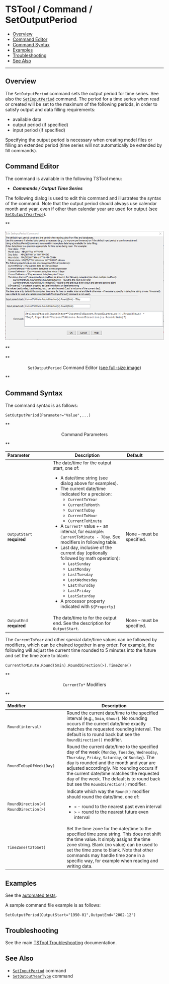 # TSTool / Command / SetOutputPeriod #

*   [Overview](#overview)
*   [Command Editor](#command-editor)
*   [Command Syntax](#command-syntax)
*   [Examples](#examples)
*   [Troubleshooting](#troubleshooting)
*   [See Also](#see-also)

-------------------------

## Overview ##

The `SetOutputPeriod` command sets the output period for time series.
See also the [`SetInputPeriod`](../SetInputPeriod/SetInputPeriod.md) command.
The period for a time series when read or created will be set to the maximum of the following periods,
in order to satisfy output and data filling requirements:

*   available data
*   output period (if specified)
*   input period (if specified)

Specifying the output period is necessary when creating model files or filling an extended period
(time series will not automatically be extended by fill commands).

## Command Editor ##

The command is available in the following TSTool menu:

*   ***Commands / Output Time Series***

The following dialog is used to edit this command and illustrates the syntax of the command.
Note that the output period should always use calendar month and year,
even if other than calendar year are used for output (see [`SetOutputYearType`](../SetOutputYearType/SetOutputYearType.md)).

**<p style="text-align: center;">
![SetOutputPeriod command editor](SetOutputPeriod.png)
</p>**

**<p style="text-align: center;">
`SetOutputPeriod` Command Editor (<a href="../SetOutputPeriod.png">see full-size image</a>)
</p>**

## Command Syntax ##

The command syntax is as follows:

```text
SetOutputPeriod(Parameter="Value",...)
```
**<p style="text-align: center;">
Command Parameters
</p>**

| **Parameter**&nbsp;&nbsp;&nbsp;&nbsp;&nbsp;&nbsp;&nbsp;&nbsp;&nbsp;&nbsp;&nbsp;&nbsp;&nbsp;&nbsp;&nbsp;&nbsp; | **Description** | **Default**&nbsp;&nbsp;&nbsp;&nbsp;&nbsp;&nbsp;&nbsp;&nbsp;&nbsp;&nbsp;&nbsp;&nbsp;&nbsp;&nbsp;&nbsp; |
| --------------|-----------------|----------------- |
|`OutputStart`<br>**required**|The date/time for the output start, one of:<ul><li>A date/time string (see dialog above for examples).</li><li>The current date/time indicated for a precision:<ul><li>`CurrentToYear`</li><li>`CurrentToMonth`</li><li>`CurrentToDay`</li><li>`CurrentToHour`</li><li>`CurrentToMinute`</li></ul></li><li>A `Current*` value +- an interval, for example: `CurrentToMinute - 7Day`.  See modifiers in following table.</li><li>Last day, inclusive of the current day (optionally followed by math operation):<ul><li>`LastSunday`</li><li>`LastMonday`</li><li>`LastTuesday`</li><li>`LastWednesday`</li><li>`LastThursday`</li><li>`LastFriday`</li><li>`LastSaturday`</li></ul><li>A processor property indicated with `${Property}`</li></ul>|None – must be specified.|
|`OutputEnd`<br>**required**|The date/time to for the output end.  See the description for `OutputStart`.|None – must be specified.|

The `CurrentToYear` and other special date/time values can be followed by modifiers,
which can be chained together in any order.
For example, the following will adjust the current time rounded to 5 minutes into the future and set the time zone to blank:

```
CurrentToMinute.Round(5min).RoundDirection(>).TimeZone()
```

**<p style="text-align: center;">
`CurrentTo*` Modifiers
</p>**

| **Modifier**&nbsp;&nbsp;&nbsp;&nbsp;&nbsp;&nbsp;&nbsp;&nbsp;&nbsp;&nbsp;&nbsp;&nbsp;&nbsp;&nbsp;&nbsp;&nbsp;&nbsp;&nbsp;&nbsp;&nbsp;&nbsp;&nbsp;&nbsp;&nbsp;&nbsp;&nbsp;&nbsp;&nbsp;&nbsp;&nbsp;&nbsp; | **Description** |
|-----------------------|-----------------|
|`Round(interval)`|Round the current date/time to the specified interval (e.g., `5min`, `6hour`). No rounding occurs if the current date/time exactly matches the requested rounding interval. The default is to round back but see the `RoundDirection()` modifier.|
|`RoundToDayOfWeek(Day)`|Round the current date/time to the specified day of the week (`Monday`, `Tuesday`, `Wednesday`, `Thursday`, `Friday`, `Saturday`, or `Sunday`). The day is rounded and the month and year are adjusted accordingly. No rounding occurs if the current date/time matches the requested day of the week.  The default is to round back but see the `RoundDirection()` modifier.|
|`RoundDirection(<)`<br>`RoundDirection(>)`|Indicate which way the `Round()` modifier should round the date/time, one of:<ul><li>`<` - round to the nearest past even interval</li><li>`>` - round to the nearest future even interval</li></ul> |
|`TimeZone(tzToSet)`|Set the time zone for the date/time to the specified time zone string.  This does not shift the time value.  It simply assigns the time zone string.  Blank (no value) can be used to set the time zone to blank.  Note that other commands may handle time zone in a specific way, for example when reading and writing data.|

## Examples ##

See the [automated tests](https://github.com/OpenCDSS/cdss-app-tstool-test/tree/master/test/commands/SetOutputPeriod).

A sample command file example is as follows:

```
SetOutputPeriod(OutputStart="1950-01",OutputEnd="2002-12")
```

## Troubleshooting ##

See the main [TSTool Troubleshooting](../../troubleshooting/troubleshooting.md) documentation.

## See Also ##

*   [`SetInputPeriod`](../SetInputPeriod/SetInputPeriod.md) command
*   [`SetOutputYearType`](../SetOutputYearType/SetOutputYearType.md) command

